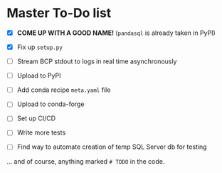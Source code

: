# Master To-Do list

- [x] **COME UP WITH A GOOD NAME!** (`pandasql` is already taken in PyPI)
- [x] Fix up `setup.py`
- [ ] Stream BCP stdout to logs in real time asynchronously
- [ ] Upload to PyPI
- [ ] Add conda recipe `meta.yaml` file
- [ ] Upload to conda-forge
- [ ] Set up CI/CD
- [ ] Write more tests
- [ ] Find way to automate creation of temp SQL Server db for testing


... and of course, anything marked `# TODO` in the code.
